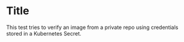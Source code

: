 # Title

This test tries to verify an image from a private repo using credentials stored in a Kubernetes Secret.
